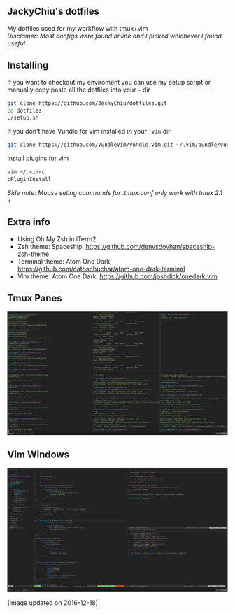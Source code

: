 ## JackyChiu's dotfiles
My dotfiles used for my workflow with tmux+vim <br/>
*Disclamer: Most configs were found online and I picked whichever I found useful*

## Installing
If you want to checkout my enviroment you can use my setup script or manually copy paste all the dotfiles into your `~` dir
```bash 
git clone https://github.com/JackyChiu/dotfiles.git
cd dotfiles
./setup.sh
```

If you don't have Vundle for vim installed in your `.vim` dir
```bash
git clone https://github.com/VundleVim/Vundle.vim.git ~/.vim/bundle/Vundle.vim
```

Install plugins for vim
```bash
vim ~/.vimrc
:PluginInstall
```

*Side note: Mouse seting commands for .tmux.conf only work with tmux 2.1 +*

## Extra info
- Using Oh My Zsh in iTerm2
- Zsh theme: Spaceship, https://github.com/denysdovhan/spaceship-zsh-theme
- Terminal theme: Atom One Dark, https://github.com/nathanbuchar/atom-one-dark-terminal
- Vim theme: Atom One Dark, https://github.com/joshdick/onedark.vim

## Tmux Panes
![tmux](images/tmux-screenshot.png)

## Vim Windows
![vim](images/vim-screenshot.png)

(Image updated on 2016-12-18) 
